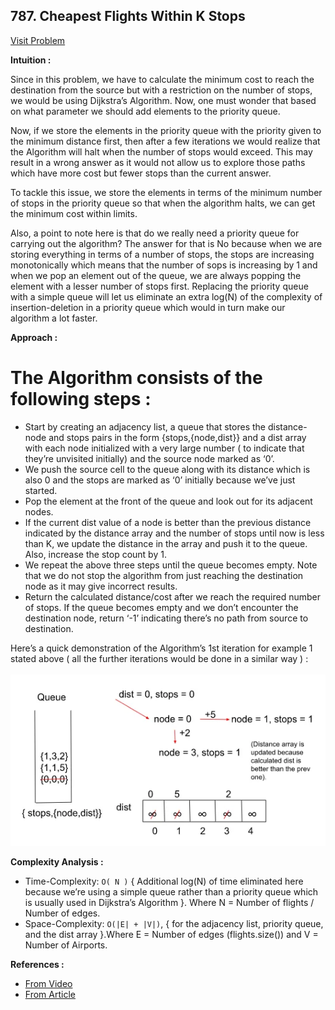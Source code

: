 ## 787. Cheapest Flights Within K Stops

[Visit Problem](https://leetcode.com/problems/cheapest-flights-within-k-stops/description/)

**Intuition :**<br/>

Since in this problem, we have to calculate the minimum cost to reach the destination from the source but with a restriction on the number of stops, we would be using Dijkstra’s Algorithm. Now, one must wonder that based on what parameter we should add elements to the priority queue.<br/>

Now, if we store the elements in the priority queue with the priority given to the minimum distance first, then after a few iterations we would realize that the Algorithm will halt when the number of stops would exceed. This may result in a wrong answer as it would not allow us to explore those paths which have more cost but fewer stops than the current answer.<br/>

To tackle this issue, we store the elements in terms of the minimum number of stops in the priority queue so that when the algorithm halts, we can get the minimum cost within limits.<br/>

Also, a point to note here is that do we really need a priority queue for carrying out the algorithm? The answer for that is No because when we are storing everything in terms of a number of stops, the stops are increasing monotonically which means that the number of sops is increasing by 1 and when we pop an element out of the queue, we are always popping the element with a lesser number of stops first. Replacing the priority queue with a simple queue will let us eliminate an extra log(N) of the complexity of insertion-deletion in a priority queue which would in turn make our algorithm a lot faster.<br/>

**Approach :** <br/>

# The Algorithm consists of the following steps :
- Start by creating an adjacency list, a queue that stores the distance-node and stops pairs in the form {stops,{node,dist}} and a dist array with each node initialized with a very large number ( to indicate that they’re unvisited initially) and the source node marked as ‘0’.
- We push the source cell to the queue along with its distance which is also 0 and the stops are marked as ‘0’ initially because we’ve just started.
- Pop the element at the front of the queue and look out for its adjacent nodes. 
- If the current dist value of a node is better than the previous distance indicated by the distance array and the number of stops until now is less than K, we update the distance in the array and push it to the queue. Also, increase the stop count by 1.
- We repeat the above three steps until the queue becomes empty. Note that we do not stop the algorithm from just reaching the destination node as it may give incorrect results.
- Return the calculated distance/cost after we reach the required number of stops. If the queue becomes empty and we don’t encounter the destination node, return ‘-1’ indicating there’s no path from source to destination.

Here’s a quick demonstration of the Algorithm’s 1st iteration for example 1 stated above ( all the further iterations would be done in a similar way ) :<br/> <br/>
![CHEESE!](./first.webp)<br/>

**Complexity Analysis :**<br/>
- Time-Complexity: `O( N )` { Additional log(N) of time eliminated here because we’re using a simple queue rather than a priority queue which is usually used in Dijkstra’s Algorithm }. Where N = Number of flights / Number of edges.
- Space-Complexity: `O(|E| + |V|)`,  { for the adjacency list, priority queue, and the dist array }.Where E = Number of edges (flights.size()) and V = Number of Airports.

**References :**<br/>
- [From Video](https://www.youtube.com/watch?v=9XybHVqTHcQ&t=20s)
- [From Article](https://takeuforward.org/data-structure/g-38-cheapest-flights-within-k-stops/)
